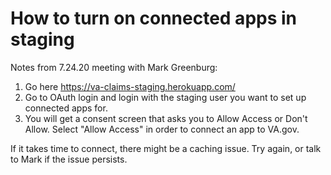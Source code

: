 # How to turn on connected apps in staging

Notes from 7.24.20 meeting with Mark Greenburg:

1. Go here https://va-claims-staging.herokuapp.com/
2. Go to OAuth login and login with the staging user you want to set up connected apps for.
3. You will get a consent screen that asks you to Allow Access or Don't Allow. Select "Allow Access" in order to connect an app to VA.gov.

If it takes time to connect, there might be a caching issue. Try again, or talk to Mark if the issue persists.
